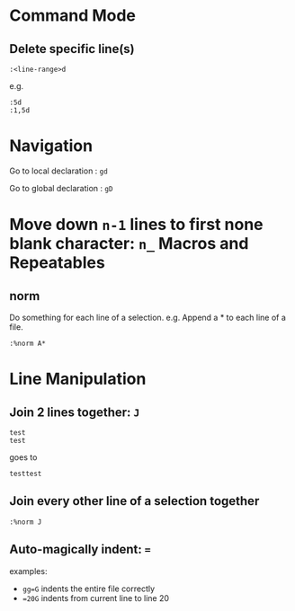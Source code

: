 Command Mode
============

Delete specific line(s)
-----------------------

```
:<line-range>d
```
e.g.
```
:5d
:1,5d
```
Navigation
==========

Go to local declaration : `gd`

Go to global declaration : `gD`

Move down `n-1` lines to first none blank character: `n_`
Macros and Repeatables
======================

norm
----
Do something for each line of a selection.
e.g. Append a * to each line of a file.
```
:%norm A*
```
Line Manipulation
=================

Join 2 lines together: `J`
---------------------

```
test
test
```
goes to

`testtest`

Join every other line of a selection together
---------------------------------------------
```
:%norm J
```

Auto-magically indent: `=`
---------------------

examples:
* `gg=G` indents the entire file correctly
* `=20G` indents from current line to line 20
